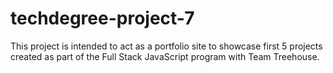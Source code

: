 # techdegree-project-7

This project is intended to act as a portfolio site to showcase first 5 projects created as part of the Full Stack JavaScript program with Team Treehouse.
